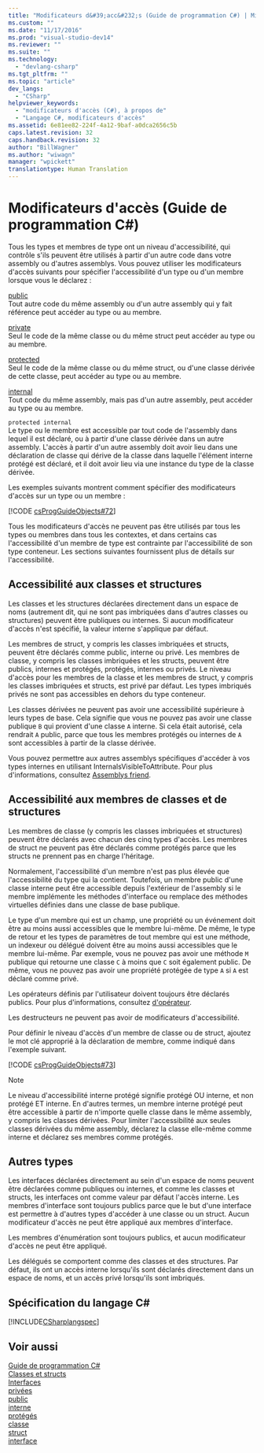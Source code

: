 ```yaml
---
title: "Modificateurs d&#39;acc&#232;s (Guide de programmation C#) | Microsoft Docs"
ms.custom: ""
ms.date: "11/17/2016"
ms.prod: "visual-studio-dev14"
ms.reviewer: ""
ms.suite: ""
ms.technology: 
  - "devlang-csharp"
ms.tgt_pltfrm: ""
ms.topic: "article"
dev_langs: 
  - "CSharp"
helpviewer_keywords: 
  - "modificateurs d'accès (C#), à propos de"
  - "Langage C#, modificateurs d'accès"
ms.assetid: 6e81ee82-224f-4a12-9baf-a0dca2656c5b
caps.latest.revision: 32
caps.handback.revision: 32
author: "BillWagner"
ms.author: "wiwagn"
manager: "wpickett"
translationtype: Human Translation
---
```

# Modificateurs d&#39;acc&#232;s (Guide de programmation C#)
Tous les types et membres de type ont un niveau d'accessibilité, qui contrôle s'ils peuvent être utilisés à partir d'un autre code dans votre assembly ou d'autres assemblys.  Vous pouvez utiliser les modificateurs d'accès suivants pour spécifier l'accessibilité d'un type ou d'un membre lorsque vous le déclarez :  
  
 [public](../../../csharp/language-reference/keywords/public.md)  
 Tout autre code du même assembly ou d'un autre assembly qui y fait référence peut accéder au type ou au membre.  
  
 [private](../../../csharp/language-reference/keywords/private.md)  
 Seul le code de la même classe ou du même struct peut accéder au type ou au membre.  
  
 [protected](../../../csharp/language-reference/keywords/protected.md)  
 Seul le code de la même classe ou du même struct, ou d'une classe dérivée de cette classe, peut accéder au type ou au membre.  
  
 [internal](../../../csharp/language-reference/keywords/internal.md)  
 Tout code du même assembly, mais pas d'un autre assembly, peut accéder au type ou au membre.  
  
 `protected internal`  
 Le type ou le membre est accessible par tout code de l'assembly dans lequel il est déclaré, ou à partir d'une classe dérivée dans un autre assembly.  L'accès à partir d'un autre assembly doit avoir lieu dans une déclaration de classe qui dérive de la classe dans laquelle l'élément interne protégé est déclaré, et il doit avoir lieu via une instance du type de la classe dérivée.  
  
 Les exemples suivants montrent comment spécifier des modificateurs d'accès sur un type ou un membre :  
  
 [!CODE [csProgGuideObjects#72](../CodeSnippet/VS_Snippets_VBCSharp/csProgGuideObjects#72)]  
  
 Tous les modificateurs d'accès ne peuvent pas être utilisés par tous les types ou membres dans tous les contextes, et dans certains cas l'accessibilité d'un membre de type est contrainte par l'accessibilité de son type conteneur.  Les sections suivantes fournissent plus de détails sur l'accessibilité.  
  
## Accessibilité aux classes et structures  
 Les classes et les structures déclarées directement dans un espace de noms \(autrement dit, qui ne sont pas imbriquées dans d'autres classes ou structures\) peuvent être publiques ou internes.  Si aucun modificateur d'accès n'est spécifié, la valeur interne s'applique par défaut.  
  
 Les membres de struct, y compris les classes imbriquées et structs, peuvent être déclarés comme public, interne ou privé.  Les membres de classe, y compris les classes imbriquées et les structs, peuvent être publics, internes et protégés, protégés, internes ou privés.  Le niveau d'accès pour les membres de la classe et les membres de struct, y compris les classes imbriquées et structs, est privé par défaut.  Les types imbriqués privés ne sont pas accessibles en dehors du type conteneur.  
  
 Les classes dérivées ne peuvent pas avoir une accessibilité supérieure à leurs types de base.  Cela signifie que vous ne pouvez pas avoir une classe publique `B` qui provient d'une classe `A` interne.  Si cela était autorisé, cela rendrait `A` public, parce que tous les membres protégés ou internes de `A` sont accessibles à partir de la classe dérivée.  
  
 Vous pouvez permettre aux autres assemblys spécifiques d'accéder à vos types internes en utilisant InternalsVisibleToAttribute.  Pour plus d'informations, consultez [Assemblys friend](../Topic/Friend%20Assemblies%20\(C%23%20and%20Visual%20Basic\).md).  
  
## Accessibilité aux membres de classes et de structures  
 Les membres de classe \(y compris les classes imbriquées et structures\) peuvent être déclarés avec chacun des cinq types d'accès.  Les membres de struct ne peuvent pas être déclarés comme protégés parce que les structs ne prennent pas en charge l'héritage.  
  
 Normalement, l'accessibilité d'un membre n'est pas plus élevée que l'accessibilité du type qui la contient.  Toutefois, un membre public d'une classe interne peut être accessible depuis l'extérieur de l'assembly si le membre implémente les méthodes d'interface ou remplace des méthodes virtuelles définies dans une classe de base publique.  
  
 Le type d'un membre qui est un champ, une propriété ou un événement doit être au moins aussi accessibles que le membre lui\-même.  De même, le type de retour et les types de paramètres de tout membre qui est une méthode, un indexeur ou délégué doivent être au moins aussi accessibles que le membre lui\-même.  Par exemple, vous ne pouvez pas avoir une méthode `M` publique qui retourne une classe `C` à moins que `C` soit également public.  De même, vous ne pouvez pas avoir une propriété protégée de type `A` si `A` est déclaré comme privé.  
  
 Les opérateurs définis par l'utilisateur doivent toujours être déclarés publics.  Pour plus d'informations, consultez [d'opérateur](../../../csharp/language-reference/keywords/operator.md).  
  
 Les destructeurs ne peuvent pas avoir de modificateurs d'accessibilité.  
  
 Pour définir le niveau d'accès d'un membre de classe ou de struct, ajoutez le mot clé approprié à la déclaration de membre, comme indiqué dans l'exemple suivant.  
  
 [!CODE [csProgGuideObjects#73](../CodeSnippet/VS_Snippets_VBCSharp/csProgGuideObjects#73)]  
  
> [!NOTE]
>  Le niveau d'accessibilité interne protégé signifie protégé OU interne, et non protégé ET interne.  En d'autres termes, un membre interne protégé peut être accessible à partir de n'importe quelle classe dans le même assembly, y compris les classes dérivées.  Pour limiter l'accessibilité aux seules classes dérivées du même assembly, déclarez la classe elle\-même comme interne et déclarez ses membres comme protégés.  
  
## Autres types  
 Les interfaces déclarées directement au sein d'un espace de noms peuvent être déclarées comme publiques ou internes, et comme les classes et structs, les interfaces ont comme valeur par défaut l'accès interne.  Les membres d'interface sont toujours publics parce que le but d'une interface est permettre à d'autres types d'accéder à une classe ou un struct.  Aucun modificateur d'accès ne peut être appliqué aux membres d'interface.  
  
 Les membres d'énumération sont toujours publics, et aucun modificateur d'accès ne peut être appliqué.  
  
 Les délégués se comportent comme des classes et des structures.  Par défaut, ils ont un accès interne lorsqu'ils sont déclarés directement dans un espace de noms, et un accès privé lorsqu'ils sont imbriqués.  
  
## Spécification du langage C\#  
 [!INCLUDE[CSharplangspec](../../../csharp/language-reference/keywords/includes/csharplangspec_md.md)]  
  
## Voir aussi  
 [Guide de programmation C\#](../../../csharp/programming-guide/index.md)   
 [Classes et structs](../../../csharp/programming-guide/classes-and-structs/index.md)   
 [Interfaces](../../../csharp/programming-guide/interfaces/index.md)   
 [privées](../../../csharp/language-reference/keywords/private.md)   
 [public](../../../csharp/language-reference/keywords/public.md)   
 [interne](../../../csharp/language-reference/keywords/internal.md)   
 [protégés](../../../csharp/language-reference/keywords/protected.md)   
 [classe](../../../csharp/language-reference/keywords/class.md)   
 [struct](../../../csharp/language-reference/keywords/struct.md)   
 [interface](../../../csharp/language-reference/keywords/interface.md)
